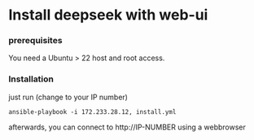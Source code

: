 # Install deepseek with web-ui

### prerequisites

You need a Ubuntu > 22 host and root access.


### Installation

just run (change to your IP number)

```
ansible-playbook -i 172.233.28.12, install.yml 
```

afterwards, you can connect to http://IP-NUMBER using a webbrowser
